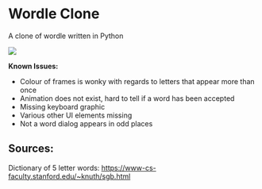 # Wordle Clone
 A clone of wordle written in Python

![](https://i.imgur.com/QD6AfML.png)

**Known Issues:**
- Colour of frames is wonky with regards to letters that appear more than once
- Animation does not exist, hard to tell if a word has been accepted
- Missing keyboard graphic
- Various other UI elements missing
- Not a word dialog appears in odd places

## Sources:

Dictionary of 5 letter words: https://www-cs-faculty.stanford.edu/~knuth/sgb.html

